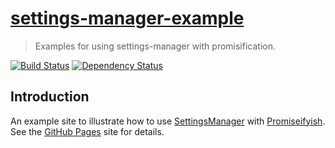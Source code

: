 # [settings-manager-example](https://github.com/hal313/settings-manager-example)

> Examples for using settings-manager with promisification.

[![Build Status](http://img.shields.io/travis/hal313/settings-manager-example/master.svg?style=flat-square)](https://travis-ci.org/hal313/settings-manager-example)
[![Dependency Status](http://img.shields.io/david/hal313/settings-manager-example.svg?style=flat-square)](https://david-dm.org/hal313/settings-manager-example)

## Introduction

An example site to illustrate how to use [SettingsManager](http://hal313.github.io/settings-manager/) with [Promiseifyish](https://github.com/hal313/promiseifyish). See the
[GitHub Pages](http://hal313.github.io/settings-manager-example/) site for details.